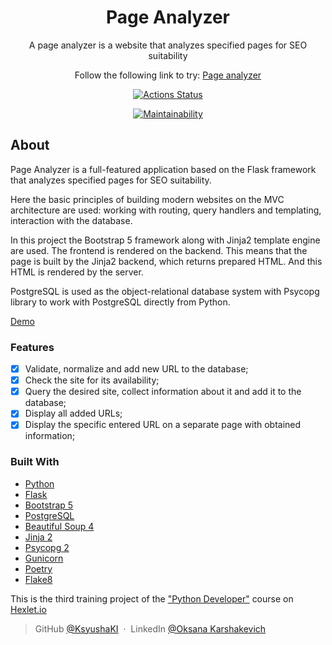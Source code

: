 <div align="center">
<h1>Page Analyzer</h1>
<p>A page analyzer is a website that analyzes specified pages for SEO suitability</p>
<p>Follow the following link to try: <a href="https://page-analyzer-ot9i.onrender.com/">Page analyzer</a></p>

[![Actions Status](https://github.com/KsyushaKI/python-project-83/workflows/hexlet-check/badge.svg)](https://github.com/KsyushaKI/python-project-83/actions)

[![Maintainability](https://api.codeclimate.com/v1/badges/103f5cdf5ae8928733b4/maintainability)](https://codeclimate.com/github/KsyushaKI/python-project-83/maintainability)

</div>


## About

Page Analyzer is a full-featured application based on the Flask framework that analyzes specified pages for SEO suitability. 

Here the basic principles of building modern websites on the MVC architecture are used: working with routing, query handlers and templating, interaction with the database.

In this project the Bootstrap 5 framework along with Jinja2 template engine are used. The frontend is rendered on the backend. This means that the page is built by the Jinja2 backend, which returns prepared HTML. And this HTML is rendered by the server.

PostgreSQL is used as the object-relational database system with Psycopg library to work with PostgreSQL directly from Python.

[Demo](https://page-analyzer-ot9i.onrender.com/)

### Features

* [X] Validate, normalize and add new URL to the database;
* [X] Check the site for its availability;
* [X] Query the desired site, collect information about it and add it to the database;
* [X] Display all added URLs;
* [X] Display the specific entered URL on a separate page with obtained information;

### Built With

* [Python](https://www.python.org/)
* [Flask](https://flask.palletsprojects.com/en/2.2.x/)
* [Bootstrap 5](https://getbootstrap.com/)
* [PostgreSQL](https://www.postgresql.org/)
* [Beautiful Soup 4](https://www.crummy.com/software/BeautifulSoup/)
* [Jinja 2](https://palletsprojects.com/p/jinja/)
* [Psycopg 2](https://www.psycopg.org/)
* [Gunicorn](https://gunicorn.org/)
* [Poetry](https://python-poetry.org/)
* [Flake8](https://flake8.pycqa.org/en/latest/)

This is the third training project of the ["Python Developer"](https://ru.hexlet.io/programs/python) course on [Hexlet.io](https://hexlet.io)

> GitHub [@KsyushaKI](https://github.com/KsyushaKI) &nbsp;&middot;&nbsp;
> LinkedIn [@Oksana Karshakevich](https://www.linkedin.com/in/oksana-karshakevich-097663243/)
